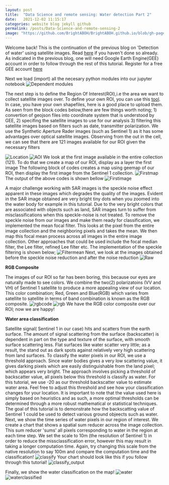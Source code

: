 ```yaml
---
layout: post
title:  "Data Science and remote sensing: Water detection Part 2"
date:   2021-12-02 11:15:17
categories: website blog jekyll github
permalink: /posts/Data-Science-and-remote-sensing-2
image: "https://github.com/BrightABOH/BrightABOH.github.io/blob/gh-pages/photos/RGB_water.png?raw=true"
---
```


Welcome back! This is the continuation of the previous blog on 'Detection of water' using satellite images. Read [here](https://brightaboh.github.io/posts/Data-Science-and-remote-sensing) if you haven't done so already. As indicated in the previous blog, one will need Google Earth Engine(GEE) account in order to follow through the rest of this tutorial. Register for a free GEE account [here](https://earthengine.google.com) 

Next we load (import) all the necesary python modules into our jupyter notebook
![Dependent modules](https://github.com/BrightABOH/BrightABOH.github.io/blob/gh-pages/photos/modules.png?raw=true)

The next step is to define the Region Of Interest(ROI),i.e the area we want to collect satellite images over. To define your own ROI, you can use this [tool](http://geojson.io/#map=2/20.0/0.0). In case, you have your own shapefiles, here is a good place to upload them. As seen from the block codes below,there are few things worth noting; 1) convertion of geojson files into coordinate system that is understood by GEE, 2) specifing the satellite images to use for our analysis 3) filtering this satellite images based on filters such as date, transmitter polarization. We use the Synthetic Aperture Rader images (such as Sentinel 1)  as it has some advantages over optical satellite images. Observing from the out in the cell, we can see that there are 121 images available for our ROI given the necessary filters

![Location](https://github.com/BrightABOH/BrightABOH.github.io/blob/gh-pages/photos/geojson.png?raw=true)
![AOI](https://github.com/BrightABOH/BrightABOH.github.io/blob/gh-pages/photos/AOI.png?raw=true)
We look at the first image available in the entire collection (121). To do that we create a map of our ROI, display as a layer the first image 
The following block of codes creates a map using geemap of our ROI, then display the first image from the Sentinel 1 collection.
![Firstmap](https://github.com/BrightABOH/BrightABOH.github.io/blob/gh-pages/photos/water_map.png?raw=true)
The output of the above codes is shown bellow
![Firstimage](https://github.com/BrightABOH/BrightABOH.github.io/blob/gh-pages/photos/firstimage.png?raw=true)

A major challenge working with SAR images is the speckle noise effect apparent in these images which degrades the quality of the images. Evident in the SAR image obtained are very bright tiny dots when you zoomed into the water body for example in this tutorial. Due to the very bright colors that are associated with objects such as land, SAR images turn to suffer from misclassifications when this speckle-noise is not treated. To remove the speckle noise from our images and make them ready for classification, we implemented the mean focal filter. This looks at the pixel from the entire image collection and the  neighboring pixels and takes the mean. We then map this focal mean process across all images in the entire image collection.
Other approaches that could be used include the focal median filter, the Lee filter, refined Lee filter etc.
The implementation of the speckle filtering is shown below;
![Filtermean](https://github.com/BrightABOH/BrightABOH.github.io/blob/gh-pages/photos/speckle.png?raw=true)
Next, we look at the images obtained before the speckle noise reduction and after the noise reduction
![Raw](https://github.com/BrightABOH/BrightABOH.github.io/blob/gh-pages/photos/smoothedvrsoriginal.png?raw=true)

**RGB Composite**

The images of our ROI so far has been boring, this because our eyes are naturally made to see colors. We combine the two(2) polarizatoins (VV and VH) of Sentinel 1 satellite to produce a more appealing view of our location. This color combination; Red, Green and Blue(RGB) which varies from satellite to satellite in terms of band combination is known as the RGB composite. 
![rgbcode](https://github.com/BrightABOH/BrightABOH.github.io/blob/gh-pages/photos/rgbcode.png?raw=true)
![rgb](https://github.com/BrightABOH/BrightABOH.github.io/blob/gh-pages/photos/RGB_water.png?raw=true)
We have the RGB color composite over our ROI; now we are happy!

**Water area classification**


Satellite signal( Sentinel 1 in our case) hits and scatters from the earth surface. The amount of signal scattering from the surface (backscatter) is dependent in part on the type and texture of the surface, with smooth surface scattering less. Flat surfaces like water scatter very little; as a result, the stand out as dark spots against relatively very high scattering from land surfaces.
To classify the water pixels in our ROI, we use a threshold approach. Since water bodies gives a very low scattering value, it gives darking pixels which are
easily distinguishable from the land pixel; which appears very bright. The approach involves picking a threshold of backscatter value, all pixels below this threshold is classify as water. For this tutorial, we use -20 as our threshold backscatter value to estimate water area. Feel free to adjust this threshold and see how your classification changes for your location. It is important to note that the value used here is simply based on heuristics and as such, a more optimal thresholds can be determined through a more robust mathematical or statistical techniques. The goal of this tutorial is to demonstrate how the backscatting value of Sentinel 1 could be used to detect various ground objeects such as water.
Next, we show the time series of water pixels in our region of interest. We create a chart that shows a spatial sum reducer across the image collection. This sum reducer 'sums' all pixels corresponding to water in the region at each time step. We set the scale to 10m (the resolution of Sentinel 1) in order to reduce the missclassification error, however this may result in taking a longer computation time. Again, try changing this scale from the native resolution to say 100m and compare the computation time and the classification!
![classify](https://github.com/BrightABOH/BrightABOH.github.io/blob/gh-pages/photos/classify.png?raw=true)
Your chart should look like this if you follow through this tutorial!
![classify_output](https://github.com/BrightABOH/BrightABOH.github.io/blob/gh-pages/photos/classify_out.png?raw=true)

Finally, we show the water classification on the map!
![water](https://github.com/BrightABOH/BrightABOH.github.io/blob/gh-pages/photos/water.png?raw=true)
![waterclassified](https://github.com/BrightABOH/BrightABOH.github.io/blob/gh-pages/photos/waterclassified.png?raw=true)
